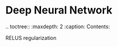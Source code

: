 Deep Neural Network
===================


.. toctree::
   :maxdepth: 2
   :caption: Contents:

   RELUS
   regularization